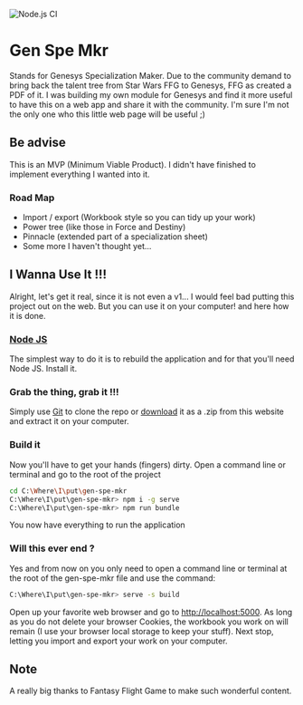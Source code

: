 ![Node.js CI](https://github.com/Nanyx/gen-spe-mkr/workflows/Node.js%20CI/badge.svg)

# Gen Spe Mkr
Stands for Genesys Specialization Maker. Due to the community demand to bring back the talent tree from Star Wars FFG to Genesys, FFG as created a PDF of it. I was building my own module for Genesys and find it more useful to have this on a web app and share it with the community. I'm sure I'm not the only one who this little web page will be useful ;)

## Be advise
This is an MVP (Minimum Viable Product). I didn't have finished to implement everything I wanted into it.

### Road Map
- Import / export (Workbook style so you can tidy up your work)
- Power tree (like those in Force and Destiny)
- Pinnacle (extended part of a specialization sheet)
- Some more I haven't thought yet...

## I Wanna Use It !!!
Alright, let's get it real, since it is not even a v1... I would feel bad putting this project out on the web. But you can use it on your computer! and here how it is done.

### [Node JS](https://nodejs.org/en/)
The simplest way to do it is to rebuild the application and for that you'll need Node JS. Install it.

### Grab the thing, grab it !!!
Simply use [Git](https://git-scm.com/) to clone the repo or [download](https://github.com/Nanyx/gen-spe-mkr/archive/master.zip) it as a .zip from this website and extract it on your computer.

### Build it
Now you'll have to get your hands (fingers) dirty. Open a command line or terminal and go to the root of the project
```bash
cd C:\Where\I\put\gen-spe-mkr
C:\Where\I\put\gen-spe-mkr> npm i -g serve
C:\Where\I\put\gen-spe-mkr> npm run bundle
```
You now have everything to run the application

### Will this ever end ?
Yes and from now on you only need to open a command line or terminal at the root of the gen-spe-mkr file and use the command:
```bash
C:\Where\I\put\gen-spe-mkr> serve -s build
```
Open up your favorite web browser and go to [http://localhost:5000](http://localhost:5000). As long as you do not delete your browser Cookies, the workbook you work on will remain (I use your browser local storage to keep your stuff). Next stop, letting you import and export your work on your computer.

## Note
A really big thanks to Fantasy Flight Game to make such wonderful content.
